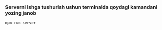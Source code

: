 ### Serverni ishga tushurish ushun terminalda qoydagi kamandani yozing janob 

```
npm run server

```